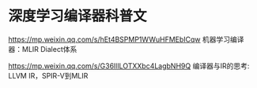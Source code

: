 # 深度学习编译器科普文



https://mp.weixin.qq.com/s/hEt4BSPMP1WWuHFMEbICqw 
机器学习编译器：MLIR Dialect体系



https://mp.weixin.qq.com/s/G36IllLOTXXbc4LagbNH9Q 
编译器与IR的思考: LLVM IR，SPIR-V到MLIR



